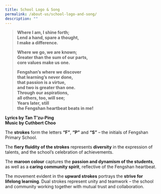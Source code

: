 ```yaml
---
title: School Logo & Song
permalink: /about-us/school-logo-and-song/
description: ""
---
```

> **Where I am, I shine forth;**  
> **Lend a hand, spare a thought,**  
> **I make a difference.**
> 
> **Where we go, we are known;**  
> **Greater than the sum of our parts,**  
> **core values make us one.**
> 
> **Fengshan’s where we discover**  
> **that learning’s never done,**  
> **that passion is a virtue,**  
> **and two is greater than one.**  
> **Through our aspirations,**  
> **all others, too, will see;**  
> **Years later, still**  
> **the Fengshan heartbeat beats in me!**
> 
 **Lyrics by Tan T’zu-Ping**  
 **Music by Cuthbert Choo**

The **strokes** form the letters **“F”**, **“P”** and **“S”** – the initials of Fengshan Primary School.

The **fiery fluidity of the strokes** represents **diversity** in the expression of talents, and the school’s celebration of achievements.

The **maroon colour** captures the **passion and dynamism of the students**, as well as a **caring community spirit**, reflective of the Fengshan heartbeat.

The movement evident in the **upward strokes** portrays the **strive for lifelong learning**. Dual strokes represent unity and teamwork – the school and community working together with mutual trust and collaboration.